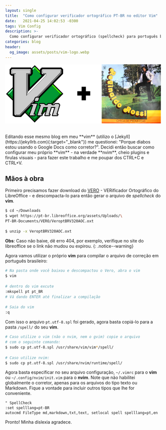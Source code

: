 ```yaml
---
layout: single
title:  "Como configurar verificador ortográfico PT-BR no editor Vim"
date:   2021-04-25 14:02:53 -0300
tags: Vim Config
description: >-
  Como configurar verificador ortográfico (spellcheck) para português brasileiro no seu vim.
categories: blog
header:
  og_image: assets/posts/vim-logo.webp
---
```


![vim](/assets/posts/vim-br.webp)


<br/>
Editando esse mesmo blog em meu **vim** (utilizo o [Jekyll](https://jekyllrb.com){:target="_blank"})
me questionei: "Porque diabos estou usando o Google Docs como corretor?". Decidi então buscar como
configurar meu próprio **vim** - na verdade **nvim**, cheio plugins e firulas visuais - para fazer
este trabalho e me poupar dos CTRL+C e CTRL+V.
<!-- excerpt-separator -->


## Mãos à obra

Primeiro precisamos fazer download do [VERO](https://pt-br.libreoffice.org/projetos/vero/) -
VERificador Ortográfico do LibreOffice - e descompacta-lo para então gerar o arquivo de *spellcheck*
do **vim**.

```bash
$ cd ~/Downloads
$ wget https://pt-br.libreoffice.org/assets/Uploads/\
PT-BR-Documents/VERO/VeroptBRV320AOC.oxt

$ unzip -x VeroptBRV320AOC.oxt
```
**Obs**: Caso não baixe, dê erro 404, por exemplo, verifique no site do libreoffice se o link não mudou ou
expirou.
{: .notice--warning}

Agora vamos utilizar o próprio **vim** para compilar o arquivo de correção em português brasileiro:

```bash
# Na pasta onde você baixou e descompactou o Vero, abra o vim
$ vim

# dentro do vim excute
:mkspell pt pt_BR
# Vá dando ENTER até finalizar a compilação

# Saia do vim
:q
```

Com isso o arquivo ```pt.utf-8.spl``` foi gerado, agora basta copiá-lo para a pasta ```/spell/```
do seu **vim**.

```bash
# Caso utilize o vim (não o nvim, nem o gvim) copie o arquivo
# com o seguinte comando:
$ sudo cp pt.utf-8.spl /usr/share/vim/vim*/spell/

# Caso utilize nvim:
$ sudo cp pt.utf-8.spl /usr/share/nvim/runtime/spell/
```

Agora basta especificar no seu arquivo configuração, ```~/.vimrc``` para o **vim** ou 
```~/.config/nvim/init.vim``` para o **nvim**. Note que não habilitei globalmente o corretor,
apenas para os arquivos do tipo texto ou Markdown. Fique a vontade para incluir outros tipos que
lhe for conveniente.

```vim
" SpellCheck
:set spelllang=pt-BR
autocmd FileType md,markdown,txt,text, setlocal spell spelllang=pt,en
```

Pronto! Minha dislexia agradece.
